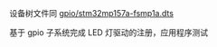 设备树文件同 [gpio/stm32mp157a-fsmp1a.dts](../gpio/stm32mp157a-fsmp1a.dts)

基于 gpio 子系统完成 LED 灯驱动的注册，应用程序测试

